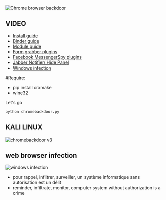 ![Chrome browser backdoor](http://s24.postimg.org/xls0xq1ud/logochromebackdoor2.png)


## VIDEO
+ [Install guide](https://www.youtube.com/watch?v=uc4817555Fc)
+ [Binder guide](https://www.youtube.com/watch?v=-dndxUl5a1E)
+ [Module guide](https://www.youtube.com/watch?v=BO05H_4TbSE)
+ [Form grabber plugins](https://www.youtube.com/watch?v=c_u6ec87GZs)
+ [Facebook MessengerSpy plugins](https://www.youtube.com/watch?v=2js1g8dZhjQ)
+ [Jabber Notifier/ Hide Panel](https://www.youtube.com/watch?v=2RgrIiXc4RU)
+ [Windows infection](https://www.youtube.com/watch?v=vnsZVMTXOJQ)

#Require:
+ pip install crxmake
+ wine32

Let's go

```bash
python chromebackdoor.py
```

## KALI LINUX

![chromebackdoor v3](https://s17.postimg.org/sv36ccjdb/fzeezfzfe.png)



## web browser infection

![windows infection](https://s17.postimg.org/97ca9pofj/bot.png)



+ pour rappel, infiltrer, surveiller, un système informatique sans autorisation est un délit
+ reminder, infiltrate, monitor, computer system without authorization is a crime
